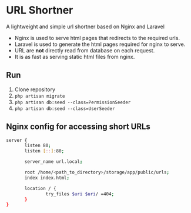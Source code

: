 # URL Shortner
A lightweight and simple url shortner based on Nginx and Laravel

- Nginx is used to serve html pages that redirects to the required urls.
- Laravel is used to generate the html pages required for nginx to serve.
- URL are **not** directly read from database on each request.
- It is as fast as serving static html files from nginx.

## Run
1. Clone repository
2. ```php artisan migrate```
3. ```php artisan db:seed --class=PermissionSeeder```
4. ```php artisan db:seed --class=UserSeeder```

## Nginx config for accessing short URLs

```sh
server {
       listen 80;
       listen [::]:80;

       server_name url.local;

       root /home/<path_to_directory>/storage/app/public/urls;
       index index.html;

       location / {
               try_files $uri $uri/ =404;
       }
}
```

